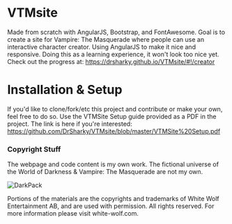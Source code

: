 # VTMsite

Made from scratch with AngularJS, Bootstrap, and FontAwesome.
Goal is to create a site for Vampire: The Masquerade where people can use an interactive character creator.
Using AngularJS to make it nice and responsive.
Doing this as a learning experience, it won't look too nice yet.
Check out the progress at: https://drsharky.github.io/VTMsite/#!/creator

# Installation & Setup

If you'd like to clone/fork/etc this project and contribute or make your own,
feel free to do so. Use the VTMSite Setup guide provided as a PDF in the project.
The link is here if you're interested: https://github.com/DrSharky/VTMsite/blob/master/VTMSite%20Setup.pdf


### Copyright Stuff

The webpage and code content is my own work. The fictional universe of the World of Darkness & Vampire: The Masquerade are not my own.

![DarkPack](https://github.com/DrSharky/VTMsite/blob/master/DarkPack_Tranparent_Logo.png)

Portions of the materials are the copyrights and trademarks of White Wolf Entertainment AB, and are used with permission. All rights reserved. For more information please visit white-wolf.com.
